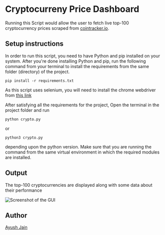 # Cryptocurreny Price Dashboard

Running this Script would allow the user to fetch live top-100 cryptocurrency prices scraped from [cointracker.io](https://www.cointracker.io).

## Setup instructions

In order to run this script, you need to have Python and pip installed on your system. After you're done installing Python and pip, run the following command from your terminal to install the requirements from the same folder (directory) of the project.

```
pip install -r requirements.txt
```

As this script uses selenium, you will need to install the chrome webdriver from [this link](https://sites.google.com/a/chromium.org/chromedriver/downloads)

After satisfying all the requirements for the project, Open the terminal in the project folder and run

```
python crypto.py
```

or

```
python3 crypto.py
```

depending upon the python version. Make sure that you are running the command from the same virtual environment in which the required modules are installed.

## Output

The top-100 cryptocurrencies are displayed along with some data about their performance

![Screenshot of the GUI](https://i.postimg.cc/25TbtvJL/crypto.png)


## Author

[Ayush Jain](https://github.com/Ayushjain2205)
